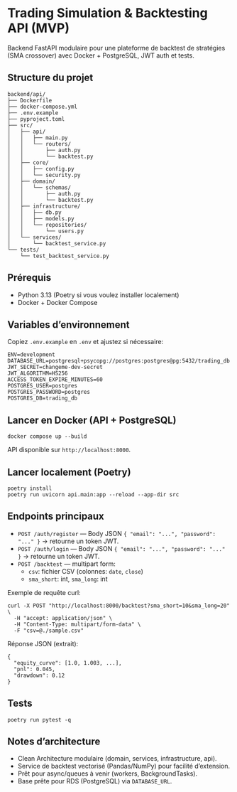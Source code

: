 # Trading Simulation & Backtesting API (MVP)

Backend FastAPI modulaire pour une plateforme de backtest de stratégies (SMA crossover) avec Docker + PostgreSQL, JWT auth et tests.

## Structure du projet

```
backend/api/
├── Dockerfile
├── docker-compose.yml
├── .env.example
├── pyproject.toml
├── src/
│   ├── api/
│   │   ├── main.py
│   │   └── routers/
│   │       ├── auth.py
│   │       └── backtest.py
│   ├── core/
│   │   ├── config.py
│   │   └── security.py
│   ├── domain/
│   │   └── schemas/
│   │       ├── auth.py
│   │       └── backtest.py
│   ├── infrastructure/
│   │   ├── db.py
│   │   ├── models.py
│   │   └── repositories/
│   │       └── users.py
│   └── services/
│       └── backtest_service.py
└── tests/
    └── test_backtest_service.py
```

## Prérequis

- Python 3.13 (Poetry si vous voulez installer localement)
- Docker + Docker Compose

## Variables d’environnement

Copiez `.env.example` en `.env` et ajustez si nécessaire:

```
ENV=development
DATABASE_URL=postgresql+psycopg://postgres:postgres@pg:5432/trading_db
JWT_SECRET=changeme-dev-secret
JWT_ALGORITHM=HS256
ACCESS_TOKEN_EXPIRE_MINUTES=60
POSTGRES_USER=postgres
POSTGRES_PASSWORD=postgres
POSTGRES_DB=trading_db
```

## Lancer en Docker (API + PostgreSQL)

```
docker compose up --build
```

API disponible sur `http://localhost:8000`.

## Lancer localement (Poetry)

```
poetry install
poetry run uvicorn api.main:app --reload --app-dir src
```

## Endpoints principaux

- `POST /auth/register` — Body JSON `{ "email": "...", "password": "..." }` → retourne un token JWT.
- `POST /auth/login` — Body JSON `{ "email": "...", "password": "..." }` → retourne un token JWT.
- `POST /backtest` — multipart form:
  - `csv`: fichier CSV (colonnes: `date`, `close`)
  - `sma_short`: int, `sma_long`: int

Exemple de requête curl:

```
curl -X POST "http://localhost:8000/backtest?sma_short=10&sma_long=20" \
  -H "accept: application/json" \
  -H "Content-Type: multipart/form-data" \
  -F "csv=@./sample.csv"
```

Réponse JSON (extrait):

```
{
  "equity_curve": [1.0, 1.003, ...],
  "pnl": 0.045,
  "drawdown": 0.12
}
```

## Tests

```
poetry run pytest -q
```

## Notes d’architecture

- Clean Architecture modulaire (domain, services, infrastructure, api).
- Service de backtest vectorisé (Pandas/NumPy) pour facilité d’extension.
- Prêt pour async/queues à venir (workers, BackgroundTasks). 
- Base prête pour RDS (PostgreSQL) via `DATABASE_URL`.